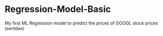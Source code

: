 # Regression-Model-Basic
My first ML Regression model to predict the prices of GOOGL stock prices (sentdex)
